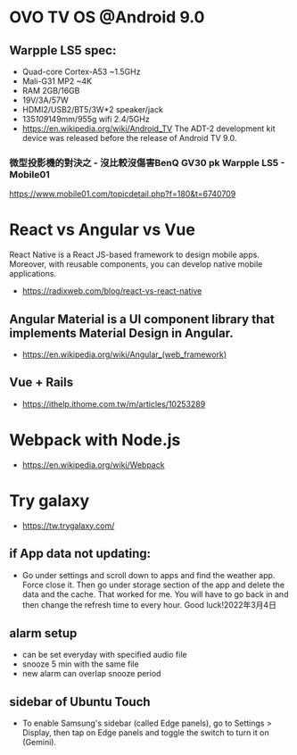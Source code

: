 # OVO TV OS @Android 9.0
## Warpple LS5 spec: 
- Quad-core Cortex-A53 ~1.5GHz
- Mali-G31 MP2 ~4K
- RAM 2GB/16GB
- 19V/3A/57W
- HDMI2/USB2/BT5/3W*2 speaker/jack
- 135*109*149mm/955g wifi 2.4/5GHz
- https://en.wikipedia.org/wiki/Android_TV
The ADT-2 development kit device was released before the release of Android TV 9.0.
### 微型投影機的對決之 - 沒比較沒傷害BenQ GV30 pk Warpple LS5 - Mobile01
https://www.mobile01.com/topicdetail.php?f=180&t=6740709
# React vs Angular vs Vue
React Native is a React JS-based framework to design mobile apps. Moreover, with reusable components, you can develop native mobile applications.
 - https://radixweb.com/blog/react-vs-react-native
## Angular Material is a UI component library that implements Material Design in Angular.
 - https://en.wikipedia.org/wiki/Angular_(web_framework)
## Vue + Rails
 - https://ithelp.ithome.com.tw/m/articles/10253289
# Webpack with Node.js
 - https://en.wikipedia.org/wiki/Webpack
# Try galaxy
 - https://tw.trygalaxy.com/
## if App data not updating: 
 - Go under settings and scroll down to apps and find the weather app. Force close it. Then go under storage section of the app and delete the data and the cache. That worked for me. You will have to go back in and then change the refresh time to every hour. Good luck!2022年3月4日
## alarm setup 
 - can be set everyday with specified audio file
 - snooze 5 min with the same file
 - new alarm can overlap snooze period
## sidebar of Ubuntu Touch
 - To enable Samsung's sidebar (called Edge panels), go to Settings > Display, then tap on Edge panels and toggle the switch to turn it on (Gemini). 